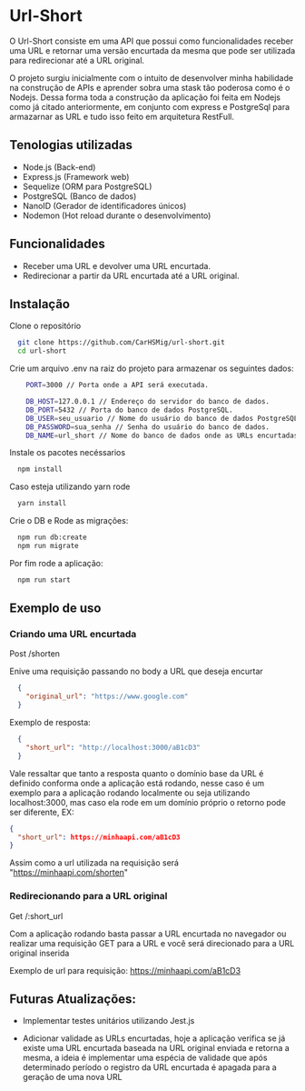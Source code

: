 
# Url-Short

O Url-Short consiste em uma API que possui como funcionalidades receber uma URL e retornar uma versão encurtada da mesma que pode ser utilizada para redirecionar até a URL original.

O projeto surgiu inicialmente com o intuito de desenvolver minha habilidade na construção de APIs e aprender sobra uma stask tão poderosa como é o Nodejs. Dessa forma toda a construção da aplicação foi feita em Nodejs como já citado anteriormente, em conjunto com express e PostgreSql para armazarnar as URL e tudo isso feito em arquitetura RestFull.



## Tenologias utilizadas

- Node.js (Back-end)
- Express.js (Framework web)
- Sequelize (ORM para PostgreSQL)
- PostgreSQL (Banco de dados)
- NanoID (Gerador de identificadores únicos)
- Nodemon (Hot reload durante o desenvolvimento)



## Funcionalidades

- Receber uma URL e devolver uma URL encurtada.
- Redirecionar a partir da URL encurtada até a URL original.

## Instalação

Clone o repositório 

```bash
  git clone https://github.com/CarHSMig/url-short.git
  cd url-short
```

Crie um arquivo .env na raiz do projeto para armazenar os seguintes dados: 

```bash
    PORT=3000 // Porta onde a API será executada.

    DB_HOST=127.0.0.1 // Endereço do servidor do banco de dados.
    DB_PORT=5432 // Porta do banco de dados PostgreSQL.
    DB_USER=seu_usuario // Nome do usuário do banco de dados PostgreSQL.
    DB_PASSWORD=sua_senha // Senha do usuário do banco de dados.
    DB_NAME=url_short // Nome do banco de dados onde as URLs encurtadas serão armazenadas.
```

Instale os pacotes necéssarios

```bash
  npm install
```

Caso esteja utilizando yarn rode

```bash
  yarn install
```

Crie o DB e Rode as migrações:
```bash
  npm run db:create
  npm run migrate 
```

Por fim rode a aplicação:

```bash
  npm run start
```








## Exemplo de uso

### Criando uma URL encurtada

Post /shorten

Enive uma requisição passando no body a URL que deseja encurtar

```json
  {
    "original_url": "https://www.google.com"
  }
```

Exemplo de resposta: 

```json
  {
    "short_url": "http://localhost:3000/aB1cD3"
  }
```

Vale ressaltar que tanto a resposta quanto o domínio base da URL é definido conforma onde a aplicação está rodando, nesse caso é um exemplo para a aplicação rodando localmente ou seja utilizando localhost:3000, mas caso ela rode em um domínio próprio o retorno pode ser diferente, EX:
```json
{
  "short_url": https://minhaapi.com/aB1cD3
}
```
Assim como a url utilizada na requisição será "https://minhaapi.com/shorten"

### Redirecionando para a URL original

Get /:short_url

Com a aplicação rodando basta passar a URL encurtada no navegador ou realizar uma requisição GET para a URL e você será direcionado para a URL original inserida

Exemplo de url para requisição: 
 https://minhaapi.com/aB1cD3



## Futuras Atualizações: 

- Implementar testes unitários utilizando Jest.js 

- Adicionar validade as URLs encurtadas, hoje a aplicação verifica se já existe uma URL encurtada baseada na URL original enviada e retorna a mesma, a ideia é implementar uma espécia de validade que após determinado período o registro da URL encurtada é apagada para a geração de uma nova URL